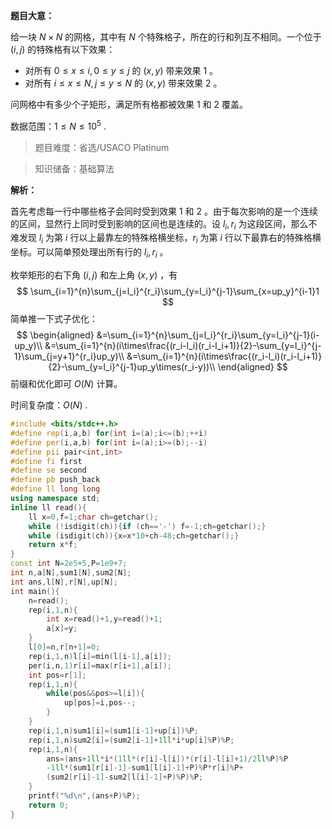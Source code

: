 **题目大意：**

给一块 $N\times N$ 的网格，其中有 $N$ 个特殊格子，所在的行和列互不相同。一个位于 $(i,j)$ 的特殊格有以下效果：

- 对所有 $0\le x\le i,0\le y\le j$ 的 $(x,y)$ 带来效果 $1$ 。
- 对所有 $i\le x\le N,j\le y\le N$ 的 $(x,y)$ 带来效果 $2$ 。

问网格中有多少个子矩形，满足所有格都被效果 $1$ 和 $2$ 覆盖。

数据范围：$1\le N\le 10^5$ .

> 题目难度：省选/USACO Platinum

> 知识储备：基础算法

**解析：**

首先考虑每一行中哪些格子会同时受到效果 $1$ 和 $2$ 。由于每次影响的是一个连续的区间，显然行上同时受到影响的区间也是连续的。设 $l_i,r_i$ 为这段区间，那么不难发现 $l_i$ 为第 $i$ 行以上最靠左的特殊格横坐标，$r_i$ 为第 $i$ 行以下最靠右的特殊格横坐标。可以简单预处理出所有行的 $l_i,r_i$ 。

枚举矩形的右下角 $(i,j)$ 和左上角 $(x,y)$ ，有
$$
\sum_{i=1}^{n}\sum_{j=l_i}^{r_i}\sum_{y=l_i}^{j-1}\sum_{x=up_y}^{i-1}1
$$
简单推一下式子优化：
$$
\begin{aligned}
&=\sum_{i=1}^{n}\sum_{j=l_i}^{r_i}\sum_{y=l_i}^{j-1}(i-up_y)\\
&=\sum_{i=1}^{n}(i\times\frac{(r_i-l_i)(r_i-l_i+1)}{2}-\sum_{y=l_i}^{j-1}\sum_{j=y+1}^{r_i}up_y)\\
&=\sum_{i=1}^{n}(i\times\frac{(r_i-l_i)(r_i-l_i+1)}{2}-\sum_{y=l_i}^{j-1}up_y\times(r_i-y))\\
\end{aligned}
$$
前缀和优化即可 $O(N)$ 计算。

时间复杂度：$O(N)$ .

```cpp
#include <bits/stdc++.h>
#define rep(i,a,b) for(int i=(a);i<=(b);++i)
#define per(i,a,b) for(int i=(a);i>=(b);--i)
#define pii pair<int,int>
#define fi first
#define se second
#define pb push_back
#define ll long long
using namespace std;
inline ll read(){
    ll x=0,f=1;char ch=getchar();
    while (!isdigit(ch)){if (ch=='-') f=-1;ch=getchar();}
    while (isdigit(ch)){x=x*10+ch-48;ch=getchar();}
    return x*f;
}
const int N=2e5+5,P=1e9+7;
int n,a[N],sum1[N],sum2[N];
int ans,l[N],r[N],up[N];
int main(){
    n=read();
    rep(i,1,n){
        int x=read()+1,y=read()+1;
        a[x]=y;
    }
    l[0]=n,r[n+1]=0;
    rep(i,1,n)l[i]=min(l[i-1],a[i]);
    per(i,n,1)r[i]=max(r[i+1],a[i]);
    int pos=r[1];
    rep(i,1,n){
        while(pos&&pos>=l[i]){
            up[pos]=i,pos--;
        }
    }
    rep(i,1,n)sum1[i]=(sum1[i-1]+up[i])%P;
    rep(i,1,n)sum2[i]=(sum2[i-1]+1ll*i*up[i]%P)%P;
    rep(i,1,n){
        ans=(ans+1ll*i*(1ll*(r[i]-l[i])*(r[i]-l[i]+1)/2ll%P)%P
        -1ll*(sum1[r[i]-1]-sum1[l[i]-1]+P)%P*r[i]%P+
        (sum2[r[i]-1]-sum2[l[i]-1]+P)%P)%P;
    }
    printf("%d\n",(ans+P)%P);
    return 0;
}
```

